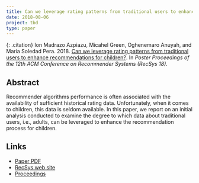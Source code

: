 ```yaml
---
title: Can we leverage rating patterns from traditional users to enhance recommendations for children?
date: 2018-08-06
project: tbd
type: paper
---
```


{: .citation}
Ion Madrazo Azpiazu, Micahel Green, Oghenemaro Anuyah, and Maria Soledad Pera. 2018. [Can we leverage rating patterns from traditional users to enhance recommendations for children?](#). In <cite>Poster Proceedings of the 12th ACM Conference on Recommender Systems (RecSys 18)</cite>.

## Abstract

Recommender algorithms performance is often associated with the availability of sufficient historical rating data. Unfortunately, when it comes to children, this data is seldom available. In this paper, we report on an initial analysis conducted to examine the degree to which data about traditional users, i.e., adults, can be leveraged to enhance the recommendation process for children.

## Links

* [Paper PDF](https://arxiv.org/pdf/1808.08274.pdf)
* [RecSys web site](https://recsys.acm.org/recsys18/)
* [Proceedings](https://dl.acm.org/citation.cfm?id=3240323)